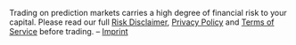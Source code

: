 Trading on prediction markets carries a high degree of financial risk to your capital.  Please read our full [Risk Disclaimer](/assets/content/mainnet/RiskDisclaimerPolicy.html), [Privacy Policy](/assets/PrivacyPolicy.html) and [Terms of Service](/assets/content/mainnet/TermsOfService.html) before trading. – [Imprint](/assets/content/mainnet/Imprint.html)